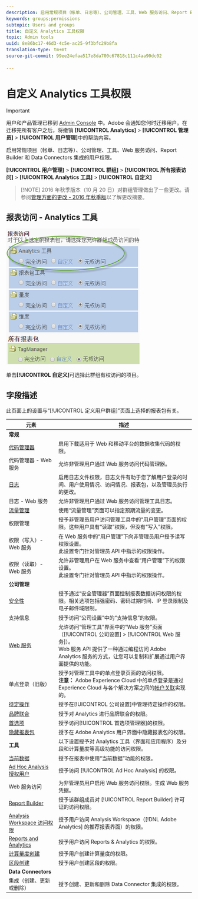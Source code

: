 ```yaml
---
description: 启用常规项目（帐单、日志等）、公司管理、工具、Web 服务访问、Report Builder 和 Data Connectors 集成的用户权限。
keywords: groups;permissions
subtopic: Users and groups
title: 自定义 Analytics 工具权限
topic: Admin tools
uuid: 8e86bc17-46d3-4c5e-ac25-9f3bfc29b8fa
translation-type: tm+mt
source-git-commit: 99ee24efaa517e8da700c67818c111c4aa90dc02

---
```



# 自定义 Analytics 工具权限

>[!IMPORTANT]
>
>用户和产品管理已移到 [Admin Console](https://helpx.adobe.com/enterprise/using/admin-console.html) 中。Adobe 会通知您何时迁移用户。在迁移完所有客户之后，将撤销 **[!UICONTROL Analytics]** &gt; **[!UICONTROL 管理员]** &gt; **[!UICONTROL 用户管理]**&#x200B;中的帮助内容。

启用常规项目（帐单、日志等）、公司管理、工具、Web 服务访问、Report Builder 和 Data Connectors 集成的用户权限。

**[!UICONTROL 用户管理]** &gt; **[!UICONTROL 群组]** &gt; **[!UICONTROL 所有报表访问]** &gt; **[!UICONTROL Analytics 工具]** &gt; **[!UICONTROL 自定义]**

> [!NOTE] 2016 年秋季版本（10 月 20 日）对群组管理做出了一些更改。请参阅[管理方面的更改 - 2016 年秋季版](/help/admin/user-management2/c-user-management/permissions-changes.md)以了解更改摘要。

## 报表访问 - Analytics 工具

![](assets/report-access-analytics-tools.png)

单击&#x200B;**[!UICONTROL 自定义]**&#x200B;可选择此群组有权访问的项目。

## 字段描述

此页面上的设置与“[!UICONTROL 定义用户群组]”页面上选择的报表包有关。

| 元素 | 描述 |
|--- |--- |
| **常规** |  |
| [代码管理器](/help/admin/admin/code-manager-admin.md) | 启用下载适用于 Web 和移动平台的数据收集代码的权限。 |
| 代码管理器 - Web 服务 | 允许非管理用户通过 Web 服务访问代码管理器。 |
| [日志](/help/admin/admin/logs.md) | 启用日志文件权限，日志文件有助于您了解用户登录的时间、用户使用情况、访问情况、报表包，以及管理员执行的更改。 |
| 日志 - Web 服务 | 允许非管理用户通过 Web 服务访问管理工具日志。 |
| [流量管理](/help/admin/c-traffic-management/traffic-management.md) | 使用“流量管理”页面可以指定预期流量的变更。 |
| 权限管理 | 授予非管理员用户访问管理工具中的“用户管理”页面的权限。这些用户具有“读取”权限，但没有“写入”权限。 |
| 权限（写入）- Web 服务 | 在 Web 服务中的“用户管理”下向非管理员用户授予读写权限设置。<br>此设置专门针对管理员 API 中指示的权限操作。 |
| 权限（读取）- Web 服务 | 允许非管理用户在 Web 服务中查看“用户管理”下的权限设置。<br>此设置专门针对管理员 API 中指示的权限操作。 |
| **公司管理** |  |
| [安全性](/help/admin/company/security-manager.md) | 授予通过“安全管理器”页面控制报表数据访问权限的权限。相关选项包括强密码、密码过期时间、IP 登录限制及电子邮件域限制。 |
| 支持信息 | 授予访问“公司设置”中的“支持信息”的权限。 |
| [Web 服务](/help/admin/company/web-services-admin.md) | 允许访问“管理工具”界面中的“Web 服务”页面（[!UICONTROL 公司设置] &gt; [!UICONTROL Web 服务]）。<br>Web 服务 API 提供了一种通过编程访问 Adobe Analytics 服务的方式，让您可以复制和扩展通过用户界面提供的功能。 |
| 单点登录（旧版） | 授予对管理工具中的单点登录页面的访问权限。<br>**注意：** Adobe Experience Cloud 中的单点登录是通过 Experience Cloud 与各个解决方案之间的[帐户关联](https://marketing.adobe.com/resources/help/en_US/mcloud/organizations.html)实现的。 |
| [待定操作](/help/admin/company/pending-actions-admin.md) | 授予在[!UICONTROL 公司设置]中管理待定操作的权限。 |
| [品牌联合](/help/admin/company/co-branding-admin.md) | 授予对 Analytics 进行品牌联合的权限。 |
| [首选项](/help/admin/admin/preferences-manager.md) | 授予访问[!UICONTROL 首选项管理器]的权限。 |
| [隐藏报表包](/help/admin/company/c-hide-report-suites.md) | 授予在 Adobe Analytics 用户界面中隐藏报表包的权限。 |
| **工具** | 以下设置授予对 Analytics 工具（界面和应用程序）及分段和计算量度等高级功能的访问权限。 |
| [当前数据](https://marketing.adobe.com/resources/help/en_US/reference/data_latency.html) | 授予在报表中使用“当前数据”功能的权限。 |
| [Ad Hoc Analysis 授权用户](https://marketing.adobe.com/resources/help/en_US/dsc/) | 授予访问 [!UICONTROL Ad Hoc Analysis] 的权限。 |
| Web 服务访问 | 为非管理员用户启用 Web 服务访问权限。生成 Web 服务凭据。 |
| [Report Builder](https://marketing.adobe.com/resources/help/en_US/arb/setup.html) | 授予该群组成员对 [!UICONTROL Report Builder] 许可证的访问权限。 |
| [Analysis Workspace 访问权限](https://marketing.adobe.com/resources/help/en_US/analytics/analysis-workspace/) | 授予用户访问 Analysis Workspace（[!DNL Adobe Analytics] 的推荐报表界面）的权限。 |
| [Reports and Analytics](https://marketing.adobe.com/resources/help/en_US/sc/user/) | 授予用户访问 Reports &amp; Analytics 的权限。 |
| [计算量度创建](https://marketing.adobe.com/resources/help/en_US/analytics/calcmetrics/) | 授予用户创建计算量度的权限。 |
| [区段创建](https://marketing.adobe.com/resources/help/en_US/analytics/segment/) | 授予用户创建区段的权限。 |
| **Data Connectors** |  |
| 集成（创建、更新或删除） | 授予创建、更新和删除 Data Connector 集成的权限。 |
